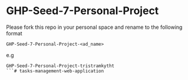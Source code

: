 # GHP-Seed-7-Personal-Project

Please fork this repo in your personal space and rename to the following format
```
GHP-Seed-7-Personal-Project-<ad_name>
```
e.g
```
GHP-Seed-7-Personal-Project-tristramkytht
```# tasks-management-web-application
